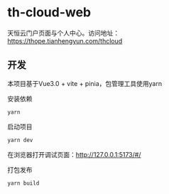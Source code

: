 # th-cloud-web

天恒云门户页面与个人中心。访问地址：https://thope.tianhengyun.com/thcloud

## 开发

本项目基于Vue3.0 + vite + pinia，包管理工具使用yarn


安装依赖
```sh
yarn
```

启动项目

```sh
yarn dev
```

在浏览器打开调试页面：http://127.0.0.1:5173/#/

打包发布
```sh
yarn build
```